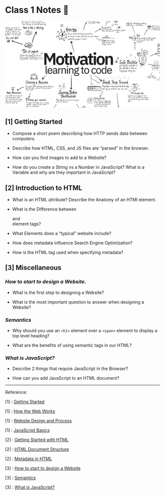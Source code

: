 # Class 1 Notes 📃

![Some Motivation](./images/motivation.png)

## [1] **Getting Started**

- Compose a short poem describing how HTTP sends data between computers.

- Describe how HTML, CSS, and JS files are “parsed” in the browser.

- How can you find images to add to a Website?

- How do you create a String vs a Number in JavaScript?
What is a Variable and why are they important in JavaScript?

## [2] **Introduction to HTML**

- What is an HTML attribute?
Describe the Anatomy of an HTMl element.

- What is the Difference between <article> and <section> element tags?

- What Elements does a “typical” website include?

- How does metadata influence Search Engine Optimization?

- How is the <meta> HTML tag used when specifying metadata?

## [3] **Miscellaneous**

### *How to start to design a Website.*

- What is the first step to designing a Website?

- What is the most important question to answer when designing a Website?

### *Semantics*

- Why should you use an `<h1>` element over a `<span>` element to display a top level heading?

- What are the benefits of using semantic tags in our HTML?

### *What is JavaScript?*

- Describe 2 things that require JavaScript in the Browser?

- How can you add JavaScript to an HTML document?

-----

Reference: 

[1] : [Getting Started](https://developer.mozilla.org/en-US/docs/Learn/Getting_started_with_the_web/)

[1] : [How the Web Works](https://developer.mozilla.org/en-US/docs/Learn/Getting_started_with_the_web/How_the_Web_works)

[1] : [Website Design and Process](https://developer.mozilla.org/en-US/docs/Learn/Getting_started_with_the_web/What_will_your_website_look_like)

[1] : [JavaScript Basics](https://developer.mozilla.org/en-US/docs/Learn/Getting_started_with_the_web/JavaScript_basics)

[2] : [Getting Started with HTML](https://developer.mozilla.org/en-US/docs/Learn/HTML/Introduction_to_HTML/Getting_started)

[2] : [HTML Document Structure](https://developer.mozilla.org/en-US/docs/Learn/HTML/Introduction_to_HTML/Document_and_website_structure)

[2] : [Metadata in HTML](https://developer.mozilla.org/en-US/docs/Learn/HTML/Introduction_to_HTML/The_head_metadata_in_HTML)

[3] : [How to start to design a Website](https://developer.mozilla.org/en-US/docs/Learn/Common_questions/Thinking_before_coding)

[3] : [Semantics](https://developer.mozilla.org/en-US/docs/Glossary/Semantics)

[3] : [What is JavaScript?](https://developer.mozilla.org/en-US/docs/Learn/JavaScript/First_steps/What_is_JavaScript)